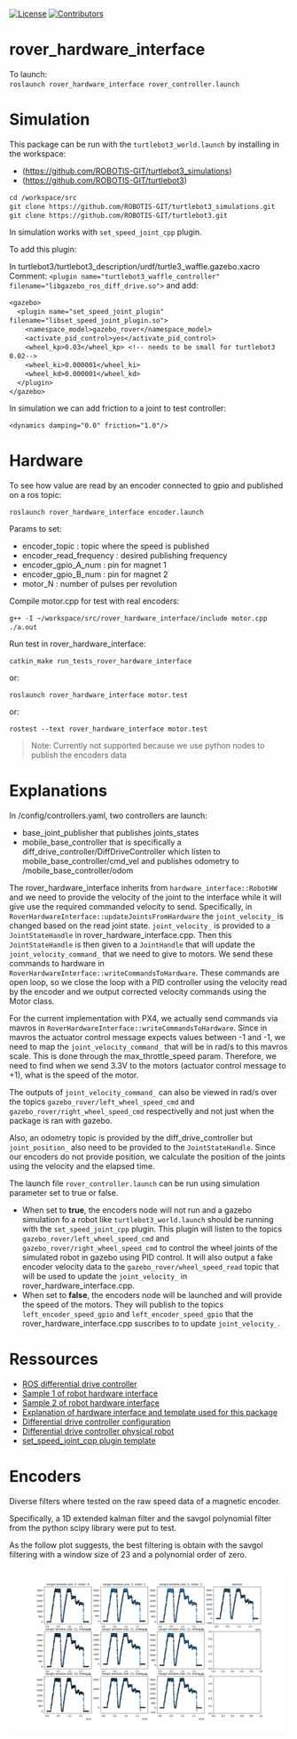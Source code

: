 [![License](https://img.shields.io/badge/license-HUMANITAS-blue)](https://192.168.0.172/robotics/rover/foundation/posix_pkg/-/blob/development/LICENSE)
[![Contributors](https://img.shields.io/badge/contributors-3-orange)](https://192.168.0.172/robotics/rover/foundation/posix_pkg/-/project_members)

# rover_hardware_interface

To launch: \
`roslaunch rover_hardware_interface rover_controller.launch`

**Simulation**
====

This package can be run with the `turtlebot3_world.launch` by installing in the workspace:
- (https://github.com/ROBOTIS-GIT/turtlebot3_simulations)
- (https://github.com/ROBOTIS-GIT/turtlebot3)
```
cd /workspace/src
git clone https://github.com/ROBOTIS-GIT/turtlebot3_simulations.git
git clone https://github.com/ROBOTIS-GIT/turtlebot3.git
```

In simulation works with `set_speed_joint_cpp` plugin.

To add this plugin:

In turtlebot3/turtlebot3_description/urdf/turtle3_waffle.gazebo.xacro \
Comment:
`<plugin name="turtlebot3_waffle_controller" filename="libgazebo_ros_diff_drive.so">`
and add:
```
<gazebo>
  <plugin name="set_speed_joint_plugin" filename="libset_speed_joint_plugin.so">
    <namespace_model>gazebo_rover</namespace_model>
    <activate_pid_control>yes</activate_pid_control>                
    <wheel_kp>0.03</wheel_kp> <!-- needs to be small for turtlebot3 0.02-->
    <wheel_ki>0.000001</wheel_ki>
    <wheel_kd>0.000001</wheel_kd>
  </plugin>
</gazebo>
```
In simulation we can add friction to a joint to test controller:
```
<dynamics damping="0.0" friction="1.0"/>
```

**Hardware**
====

To see how value are read by an encoder connected to gpio and published on a ros topic:
```
roslaunch rover_hardware_interface encoder.launch
```
Params to set:
- encoder_topic : topic where the speed is published
- encoder_read_frequency : desired publishing frequency
- encoder_gpio_A_num : pin for magnet 1
- encoder_gpio_B_num : pin for magnet 2
- motor_N : number of pulses per revolution

Compile motor.cpp for test with real encoders:
```
g++ -I ~/workspace/src/rover_hardware_interface/include motor.cpp
./a.out
```
Run test in rover_hardware_interface:
```
catkin_make run_tests_rover_hardware_interface
```
or:
```
roslaunch rover_hardware_interface motor.test
```
or:
```
rostest --text rover_hardware_interface motor.test
```
> Note: Currently not supported because we use python nodes to publish the encoders data

**Explanations**
====

In /config/controllers.yaml, two controllers are launch:
- base_joint_publisher that publishes joints_states
- mobile_base_controller that is specifically a diff_drive_controller/DiffDriveController which listen to mobile_base_controller/cmd_vel and publishes odometry to /mobile_base_controller/odom

The rover_hardware_interface inherits from `hardware_interface::RobotHW` and we need to provide the velocity of the joint to the interface while it will give use the required commanded velocity to send.
Specifically, in `RoverHardwareInterface::updateJointsFromHardware` the `joint_velocity_` is changed based on the read joint state. `joint_velocity_` is provided to a `JointStateHandle` in rover_hardware_interface.cpp. Then this `JointStateHandle` is then given to a `JointHandle` that will update the `joint_velocity_command_` that we need to give to motors. We send these commands to hardware in `RoverHardwareInterface::writeCommandsToHardware`. These commands are open loop, so we close the loop with a PID controller using the velocity read by the encoder and we output corrected velocity commands using the Motor class.

For the current implementation with PX4, we actually send commands via mavros in `RoverHardwareInterface::writeCommandsToHardware`. Since in mavros the actuator control message expects values between -1 and -1, we need to map the `joint_velocity_command_` that will be in rad/s to this mavros scale. This is done through the max_throttle_speed param. Therefore, we need to find when we send 3.3V to the motors (actuator control message to +1), what is the speed of the motor.

The outputs of `joint_velocity_command_` can also be viewed in rad/s over the topics `gazebo_rover/left_wheel_speed_cmd` and `gazebo_rover/right_wheel_speed_cmd` respectivelly and not just when the package is ran with gazebo.

Also, an odometry topic is provided by the diff_drive_controller but `joint_position_` also need to be provided to the `JointStateHandle`. Since our encoders do not provide position, we calculate the position of the joints using the velocity and the elapsed time.

The launch file `rover_controller.launch` can be run using simulation parameter set to true or false.
- When set to __true__, the encoders node will not run and a gazebo simulation fo a robot like `turtlebot3_world.launch` should be running with the `set_speed_joint_cpp` plugin. This plugin will listen to the topics `gazebo_rover/left_wheel_speed_cmd` and `gazebo_rover/right_wheel_speed_cmd` to control the wheel joints of the simulated robot in gazebo using PID control. It will also output a fake encoder velocity data to the `gazebo_rover/wheel_speed_read` topic that will be used to update the `joint_velocity_` in rover_hardware_interface.cpp.
- When set to __false__, the encoders node will be launched and will provide the speed of the motors. They will publish to the topics `left_encoder_speed_gpio` and `left_encoder_speed_gpio` that the rover_hardware_interface.cpp suscribes to to update `joint_velocity_`.

**Ressources**
====
- [ROS differential drive controller](http://wiki.ros.org/diff_drive_controller)
- [Sample 1 of robot hardware interface](https://github.com/eborghi10/my_ROS_mobile_robot/blob/e04acfd3e7eb4584ba0aab8a969a74d6c30eed34/my_robot_base/include/my_robot_hw_interface.h)
- [Sample 2 of robot hardware interface](https://github.com/husky/husky/blob/kinetic-devel/husky_base/include/husky_base/husky_hardware.h)
- [Explanation of hardware interface and template used for this package](https://medium.com/@slaterobotics/how-to-implement-ros-control-on-a-custom-robot-748b52751f2e)
- [Differential drive controller configuration](https://www.theconstructsim.com/ros-qa-126-how-to-configure-the-differential-drive-ros-controller/)
- [Differential drive controller physical robot](https://answers.ros.org/question/307520/what-are-the-steps-to-use-diff_drive_controller-in-a-physical-robot/)
- [set_speed_joint_cpp plugin template](https://bitbucket.org/theconstructcore/set_speed_joint_cpp/src/master/)

**Encoders**
===
Diverse filters where tested on the raw speed data of a magnetic encoder.

Specifically, a 1D extended kalman filter and the savgol polynomial filter from the python scipy library were put to test.

As the follow plot suggests, the best filtering is obtain with the savgol filtering with a window size of 23 and a polynomial order of zero.

![Alt text](scripts/encoder_data/filters.png?raw=true "Diverse filters on encoder raw data")
